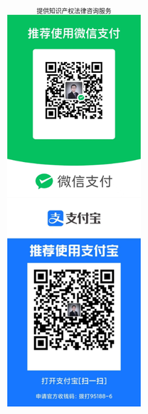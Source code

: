 <center>提供知识产权法律咨询服务</center>
<div align=center><img src="./微信收款码.jpg" alt="Drawing" style="width: 300px;"/></div>
<div align=center><img src="./支付宝收款码.jpg" alt="Drawing" style="width: 300px;"/></div>
